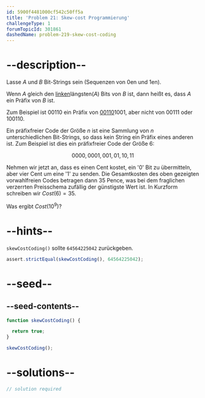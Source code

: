 ```yaml
---
id: 5900f4481000cf542c50ff5a
title: 'Problem 21: Skew-cost Programmierung'
challengeType: 1
forumTopicId: 301861
dashedName: problem-219-skew-cost-coding
---
```


# --description--

Lasse $A$ und $B$ Bit-Strings sein (Sequenzen von 0en und 1en).

Wenn $A$ gleich den <u>linken</u>längsten($A$) Bits von $B$ ist, dann heißt es, dass $A$ ein Präfix von $B$ ist.

Zum Beispiel ist 00110 ein Präfix von <u>00110</u>1001, aber nicht von 00111 oder 100110.

Ein präfixfreier Code der Größe $n$ ist eine Sammlung von $n$ unterschiedlichen Bit-Strings, so dass kein String ein Präfix eines anderen ist. Zum Beispiel ist dies ein präfixfreier Code der Größe 6:

$$0000, 0001, 001, 01, 10, 11$$

Nehmen wir jetzt an, dass es einen Cent kostet, ein '0' Bit zu übermitteln, aber vier Cent um eine '1' zu senden. Die Gesamtkosten des oben gezeigten vorwahlfreien Codes betragen dann 35 Pence, was bei dem fraglichen verzerrten Preisschema zufällig der günstigste Wert ist. In Kurzform schreiben wir $Cost(6) = 35$.

Was ergibt $Cost(10^9)$?

# --hints--

`skewCostCoding()` sollte `64564225042` zurückgeben.

```js
assert.strictEqual(skewCostCoding(), 64564225042);
```

# --seed--

## --seed-contents--

```js
function skewCostCoding() {

  return true;
}

skewCostCoding();
```

# --solutions--

```js
// solution required
```
